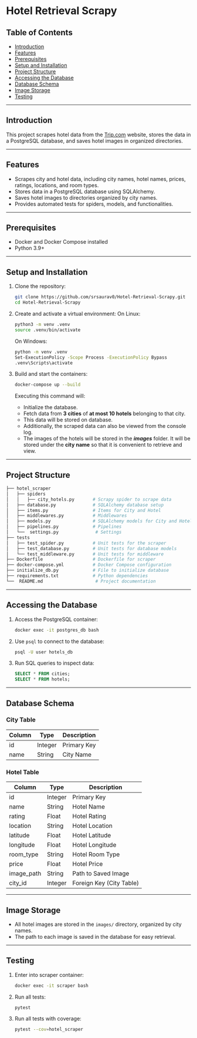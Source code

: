 # Hotel Retrieval Scrapy

## Table of Contents
- [Introduction](#introduction)
- [Features](#features)
- [Prerequisites](#prerequisites)
- [Setup and Installation](#setup-and-installation)
- [Project Structure](#project-structure)
- [Accessing the Database](#accessing-the-database)
- [Database Schema](#database-schema)
- [Image Storage](#image-storage)
- [Testing](#testing)


---


## Introduction

This project scrapes hotel data from the [Trip.com](https://uk.trip.com/hotels/?locale=en-GB&curr=GBP) website, stores the data in a PostgreSQL database, and saves hotel images in organized directories.


---


## Features

- Scrapes city and hotel data, including city names, hotel names, prices, ratings, locations, and room types.
- Stores data in a PostgreSQL database using SQLAlchemy.
- Saves hotel images to directories organized by city names.
- Provides automated tests for spiders, models, and functionalities.


---


## Prerequisites

- Docker and Docker Compose installed
- Python 3.9+


---


## Setup and Installation

1. Clone the repository:
   ```bash
   git clone https://github.com/srsaurav0/Hotel-Retrieval-Scrapy.git
   cd Hotel-Retrieval-Scrapy
   ```

2. Create and activate a virtual environment:
   On Linux:
   ```bash
   python3 -m venv .venv
   source .venv/bin/activate
   ```
   On Windows:
   ```bash
   python -m venv .venv
   Set-ExecutionPolicy -Scope Process -ExecutionPolicy Bypass
   .venv\Scripts\activate
   ```

3. Build and start the containers:
   ```bash
   docker-compose up --build
   ```
   
   Executing this command will: 
   -    Initialize the database.
   -    Fetch data from **3 cities** of **at most 10 hotels** belonging to that city. 
   -    This data will be stored on database. 
   -    Additionally, the scraped data can also be viewed from the console log. 
   -    The images of the hotels will be stored in the ***images*** folder. It will be stored under the **city name** so that it is convenient to retrieve and view.


---


## Project Structure

```bash
├── hotel_scraper
│   ├── spiders
│   │   ├── city_hotels.py       # Scrapy spider to scrape data
│   ├── database.py              # SQLAlchemy database setup
│   ├── items.py                 # Items for City and Hotel
│   ├── middlewares.py           # Middlewares
│   ├── models.py                # SQLAlchemy models for City and Hotel
│   ├── pipelines.py             # Pipelines
│   └──  settings.py              # Settings
├── tests
│   ├── test_spider.py           # Unit tests for the scraper
│   ├── test_database.py         # Unit tests for database models
│   └── test_middleware.py       # Unit tests for middleware
├── Dockerfile                   # Dockerfile for scraper
├── docker-compose.yml           # Docker Compose configuration
├── initialize_db.py             # File to initialize database
├── requirements.txt             # Python dependencies
└──  README.md                    # Project documentation
```


---


## Accessing the Database

1. Access the PostgreSQL container:
   ```bash
   docker exec -it postgres_db bash
   ```

2. Use `psql` to connect to the database:
   ```bash
   psql -U user hotels_db
   ```

3. Run SQL queries to inspect data:
   ```sql
   SELECT * FROM cities;
   SELECT * FROM hotels;
   ```


---


## Database Schema

### City Table
| Column  | Type   | Description       |
|---------|--------|-------------------|
| id      | Integer| Primary Key       |
| name    | String | City Name         |

### Hotel Table
| Column       | Type    | Description                    |
|--------------|---------|--------------------------------|
| id           | Integer | Primary Key                   |
| name         | String  | Hotel Name                    |
| rating       | Float   | Hotel Rating                  |
| location     | String  | Hotel Location                |
| latitude     | Float   | Hotel Latitude                |
| longitude    | Float   | Hotel Longitude               |
| room_type    | String  | Hotel Room Type               |
| price        | Float   | Hotel Price                   |
| image_path   | String  | Path to Saved Image           |
| city_id      | Integer | Foreign Key (City Table)      |


---


## Image Storage

- All hotel images are stored in the `images/` directory, organized by city names.
- The path to each image is saved in the database for easy retrieval.


---


## Testing

1. Enter into scraper container:
   ```bash
   docker exec -it scraper bash
   ```

2. Run all tests:
   ```bash
   pytest
   ```

3. Run all tests with coverage:
   ```bash
   pytest --cov=hotel_scraper
   ```


